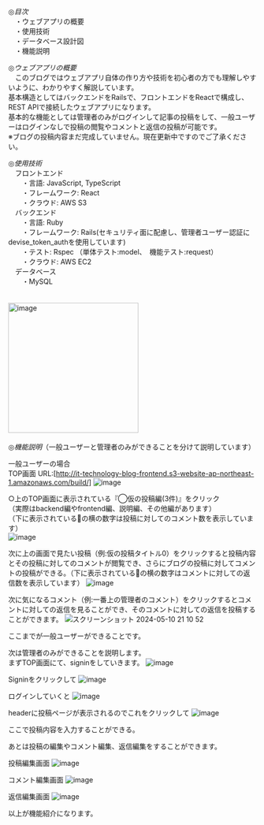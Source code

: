 ◎*目次*  
　・ウェブアプリの概要  
　・使用技術  
　・データベース設計図  
　・機能説明

◎*ウェブアプリの概要*  
　このブログではウェブアプリ自体の作り方や技術を初心者の方でも理解しやすいように、わかりやすく解説しています。  
基本構造としてはバックエンドをRailsで、フロントエンドをReactで構成し、REST APIで接続したウェブアプリになります。  
基本的な機能としては管理者のみがログインして記事の投稿をして、一般ユーザーはログインなしで投稿の閲覧やコメントと返信の投稿が可能です。  
※ブログの投稿内容まだ完成していません。現在更新中ですのでご了承ください。  

◎*使用技術*  
　フロントエンド  
 　　・言語: JavaScript, TypeScript  
 　　・フレームワーク: React  
 　　・クラウド: AWS S3  
　バックエンド  
 　　・言語: Ruby  
 　　・フレームワーク: Rails(セキュリティ面に配慮し、管理者ユーザー認証にdevise_token_authを使用しています)  
 　　・テスト: Rspec  （単体テスト:model、　機能テスト:request）  
 　　・クラウド: AWS EC2  
 　データベース  
 　　・MySQL  
　

<img width="264" alt="image" src="https://github.com/ma-sss/it_technology_blog_backend/assets/120617383/6967bd87-54d5-4b06-b511-984ceed50d49">　　

◎*機能説明*（一般ユーザーと管理者のみができることを分けて説明しています）  

一般ユーザーの場合  
TOP画面  URL:[http://it-technology-blog-frontend.s3-website-ap-northeast-1.amazonaws.com/build/]
![image](https://github.com/ma-sss/it_technology_blog_backend/assets/120617383/35105354-6c5d-4981-b2f8-bc11f36909fa)
  
○上のTOP画面に表示されている『◯仮の投稿編(3件)』をクリック  
（実際はbackend編やfrontend編、説明編、その他編があります）    
（下に表示されている💬の横の数字は投稿に対してのコメント数を表示しています）  
![image](https://github.com/ma-sss/it_technology_blog_backend/assets/120617383/bf804773-f255-45b6-9b61-762f02abc8ab)
  
次に上の画面で見たい投稿（例:仮の投稿タイトル0）をクリックすると投稿内容とその投稿に対してのコメントが閲覧でき、さらにブログの投稿に対してコメントの投稿ができる。（下に表示されている💬の横の数字はコメントに対しての返信数を表示しています）
![image](https://github.com/ma-sss/it_technology_blog_backend/assets/120617383/59d1b72b-a4fd-4397-a371-cfa11ba3423c)
  
次に気になるコメント（例:一番上の管理者のコメント）をクリックするとコメントに対しての返信を見ることができ、そのコメントに対しての返信を投稿することができます。
![スクリーンショット 2024-05-10 21 10 52](https://github.com/ma-sss/it_technology_blog_backend/assets/120617383/cb071923-7b05-47c5-991b-b0c82f8136de)
  
ここまでが一般ユーザーができることです。  

  
次は管理者のみができることを説明します。  
まずTOP画面にて、signinをしていきます。
![image](https://github.com/ma-sss/it_technology_blog_backend/assets/120617383/35105354-6c5d-4981-b2f8-bc11f36909fa)
  
Signinをクリックして
![image](https://github.com/ma-sss/it_technology_blog_backend/assets/120617383/ce093f56-d35f-4cc5-b7ad-da0ea2f073a3)
  
ログインしていくと
![image](https://github.com/ma-sss/it_technology_blog_backend/assets/120617383/8f8c7d7d-078e-4d54-89d5-a8dba644e4c8)
  
headerに投稿ページが表示されるのでこれをクリックして
![image](https://github.com/ma-sss/it_technology_blog_backend/assets/120617383/b5d96581-547f-4b62-89cf-62d286d19fe7)
  
ここで投稿内容を入力することができる。

あとは投稿の編集やコメント編集、返信編集をすることができます。

投稿編集画面
![image](https://github.com/ma-sss/it_technology_blog_backend/assets/120617383/055e8951-4eaf-4ec9-9325-6d2b6abded90)
  
コメント編集画面
![image](https://github.com/ma-sss/it_technology_blog_backend/assets/120617383/acde1a5c-a66b-472c-8544-35ba8015a113)
  
返信編集画面
![image](https://github.com/ma-sss/it_technology_blog_backend/assets/120617383/52540dea-09fb-4bdc-a974-bf5493fc2818)
  


以上が機能紹介になります。
